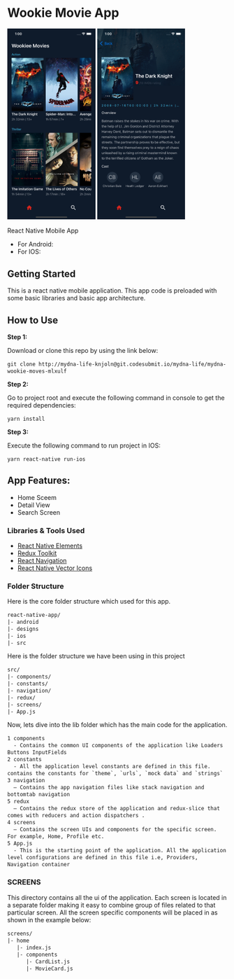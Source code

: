 # Wookie Movie App

<img src="home.png" alt="home" width="40%"/>
<img src="detail.png" alt="detail" width="40%"/>

React Native Mobile App
* For Android: 
* For IOS: 

## Getting Started
This is a react native mobile application. This app code is preloaded with some basic libraries and basic app architecture.


## How to Use 

**Step 1:**

Download or clone this repo by using the link below:

```
git clone http://mydna-life-knjoln@git.codesubmit.io/mydna-life/mydna-wookie-moves-mlxulf
```

**Step 2:**

Go to project root and execute the following command in console to get the required dependencies: 

```
yarn install 
```

**Step 3:**

Execute the following command to run project in IOS:

```
yarn react-native run-ios
```

## App Features:


* Home Sceem
* Detail View
* Search Screen

### Libraries & Tools Used

* [React Native Elements](https://reactnativeelements.com)
* [Redux Toolkit](https://redux-toolkit.js.org)
* [React Navigation](https://reactnavigation.org)
* [React Native Vector Icons ](https://github.com/oblador/react-native-vector-icons)

### Folder Structure
Here is the core folder structure which used for this app.

```
react-native-app/
|- android
|- designs
|- ios
|- src
```

Here is the folder structure we have been using in this project

```
src/
|- components/
|- constants/
|- navigation/
|- redux/
|- screens/
|- App.js
```

Now, lets dive into the lib folder which has the main code for the application.

```
1 components 
  - Contains the common UI components of the application like Loaders Buttons InputFields
2 constants 
  - All the application level constants are defined in this file. contains the constants for `theme`, `urls`, `mock data` and `strings`
3 navigation
  — Contains the app navigation files like stack navigation and bottomtab navigation
5 redux
  — Contains the redux store of the application and redux-slice that comes with reducers and action dispatchers .
4 screens 
  — Contains the screen UIs and components for the specific screen. For example, Home, Profile etc.
5 App.js
  - This is the starting point of the application. All the application level configurations are defined in this file i.e, Providers, Navigation container
```



### SCREENS

This directory contains all the ui of the application. Each screen is located in a separate folder making it easy to combine group of files related to that particular screen. All the screen specific components will be placed in as shown in the example below:

```
screens/
|- home
   |- index.js
   |- components
      |- CardList.js
      |- MovieCard.js
```
